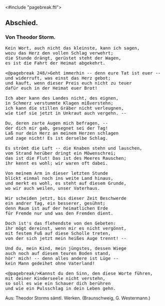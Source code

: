 <#include "pagebreak.ftl">
<h2>Abschied.</h2>

<h3>Von Theodor Storm.</h3>

<pre>Kein Wort, auch nicht das kleinste, kann ich sagen,
wozu das Herz den vollen Schlag verwehrt;
die Stunde drängt, gerüstet steht der Wagen,
es ist die Fahrt der Heimat abgekehrt.

<@pagebreak 248/>Geht immerhin -- denn eure Tat ist euer --
und widerruft, was einst das Herz gebot;
und kauft, wenn dieser Preis euch nicht zu teuer
dafür euch in der Heimat euer Brot!

Ich aber kann des Landes nicht, des eignen,
in Schmerz verstummte Klagen mißverstehn;
ich kann die stillen Gräber nicht verleugnen,
wie tief sie jetzt in Unkraut auch vergehn. --

Du, deren zarte Augen mich befragen, --
der dich mir gab, gesegnet sei der Tag!
Laß nur dein Herz an meinem Herzen schlagen
und zage nicht! Es ist derselbe Schlag.

Es strömt die Luft -- die Knaben stehn und lauschen,
vom Strand herüber dringt ein Möwenschrei;
das ist die Flut! Das ist des Meeres Rauschen;
ihr kennt es wohl; wir waren oft dabei.

Von meinem Arm in dieser letzten Stunde
blickt einmal noch ins weite Land hinaus,
und merkt es wohl, es steht auf diesem Grunde,
wo wir auch weilen, unser Vaterhaus.

Wir scheiden jetzt, bis dieser Zeit Beschwerde
ein andrer Tag, ein besserer, gesühnt;
denn Raum ist auf der heimatlichen Erde
für Fremde nur und was den Fremden dient.

Doch ist's das flehendste von den Gebeten:
ihr mögt dereinst, wenn mir es nicht vergönnt,
mit festem Fuß auf diese Scholle treten,
von der sich jetzt mein heißes Auge trennt! --

Und du, mein Kind, mein jüngstes, dessen Wiege
auch noch auf diesem teuren Boden stand,
hör' mich! -- denn alles andere ist Lüge --
kein Mann gedeihet ohne Vaterland!

<@pagebreak/>Kannst du den Sinn, den diese Worte führen,
mit deiner Kinderseele nicht verstehn,
so soll es wie ein Schauer dich berühren
und wie ein Pulsschlag in dein Leben gehn.</pre>

<div class="source">Aus: Theodor Storms sämtl. Werken. (Braunschweig, G. Westermann.)</div>

